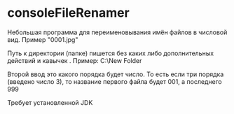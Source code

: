 # consoleFileRenamer
Небольшая программа для переименовывания имён файлов в числовой вид. Пример "0001.jpg"

Путь к директории (папке) пишется без каких либо дополнительных действий и кавычек . Пример: C:\New Folder

Второй ввод это какого порядка будет число. То есть если три порядка (введено число 3), то название первого файла будет 001, а последнего 999

Требует установленной JDK
